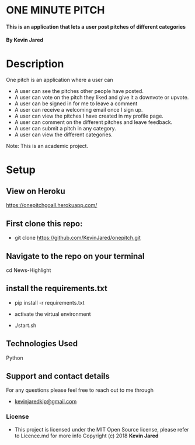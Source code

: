# ONE MINUTE PITCH
#### This is an application that lets a user post pitches of different categories
#### By **Kevin Jared**
# Description
One pitch is an application where a user can
* A user can see the pitches other people have posted.
* A user can vote on the pitch they liked and give it a downvote or upvote.
* A user can be signed in for me to leave a comment
* A user can receive a welcoming email once I sign up.
* A user can view the pitches I have created in my profile page.
* A user can comment on the different pitches and leave feedback.
* A user can submit a pitch in any category.
* A user can view the different categories.

Note: This is an academic project.
# Setup
## View on Heroku
https://onepitchgoall.herokuapp.com/
## First clone this repo:

* git clone https://github.com/KevinJared/onepitch.git
## Navigate to the repo on your terminal
cd News-Highlight
## install the requirements.txt
* pip install -r requirements.txt

* activate the virtual environment
* ./start.sh

## Technologies Used
Python
## Support and contact details
For any questions please feel free to reach out to me through
* kevinjaredkip@gmail.com
### License
* This project is licensed under the MIT Open Source license, please refer to Licence.md for more info
Copyright (c) 2018 **Kevin Jared**
